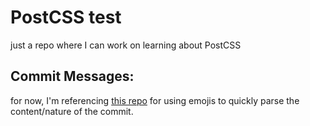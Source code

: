 # PostCSS test
just a repo where I can work on learning about PostCSS

## Commit Messages:
for now, I'm referencing [this repo](https://github.com/slashsBin/styleguide-git-commit-message) for using emojis to quickly parse the content/nature of the commit.
